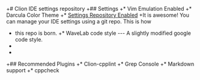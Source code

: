 +# Clion IDE settings repository
 +## Settings 
 +* Vim Emulation Enabled
 +* Darcula Color Theme
 +* [Settings Repository Enabled](https://www.jetbrains.com/help/clion/2017.1/settings-repository.html) 
 +It is awesome! You can manage your IDE settings using a git repo. This is how
 + this repo is born.
 +* WaveLab code style --- A slightly modified google code style. 
 +
 +
 +## Recommended Plugins 
 +* Clion-cpplint
 +* Grep Console
 +* Markdown support
 +* cppcheck
